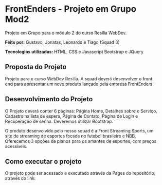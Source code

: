 # FrontEnders - Projeto em Grupo Mod2
Projeto em Grupo para o módulo 2 do curso Resilia WebDev.

**Feito por:** Gustavo, Jonatas, Leonardo e Tiago (Squad 3)

**Tecnologias utilizadas:** 
HTML, CSS e Javascript
Bootstrap e JQuery

## Proposta do Projeto

Projeto para o curso WebDev Resilia. A squad deverá desenvolver o front end para apresentar um novo
produto lançado pela empresa FrontEnders.

## Desenvolvimento do Projeto

O Projeto deverá conter 6 páginas: Página Home, Detalhes sobre o Serviço, Cadastro na lista de espera, Página de Contato, Página de Login e Recuperação de senha. Deveremos utilizar Bootstrap. <br>

O produto desenvolvido pelo nosso squad é a Front Streaming Sports, um site de streaming de esportes focada no futebol brasileiro e NBB. Oferecemos 3 opções de planos para os amantes de esportes, com preços acessíveis.

## Como executar o projeto

O projeto pode ser acessado e executado através da Pages do repositório, através do link: 
